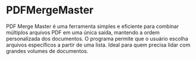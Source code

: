 # PDFMergeMaster
PDF Merge Master é uma ferramenta simples e eficiente para combinar múltiplos arquivos PDF em uma única saída, mantendo a ordem personalizada dos documentos. O programa permite que o usuário escolha arquivos específicos a partir de uma lista. Ideal para quem precisa lidar com grandes volumes de documentos.
